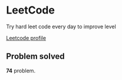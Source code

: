 # LeetCode

Try hard leet code every day to improve level

[ Leetcode profile ](https://leetcode.com/u/orgball2608/)

## Problem solved

**74** problem.
